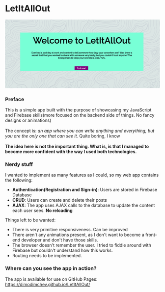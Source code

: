 # LetItAllOut
<a href="https://dimodimchev.github.io/LetItAllOut/"><img src="https://github.com/DimoDimchev/LetItAllOut/blob/main/Screenshot%202021-04-16%20at%209.27.57%20AM.png"></a>
### Preface
This is a simple app built with the purpose of showcasing my JavaScript and Firebase skills(more focused on the backend side of things. No fancy designs or animations)
<br>
<br>
The concept is: *an app where you can write anything and everything, but you are the only one that can see it.* Quite boring, I know
<br>
<br>
**The idea here is not the important thing. What is, is that I managed to become more confident with the way I used both technologies.**

### Nerdy stuff
I wanted to implement as many features as I could, so my web app contains the following:
- **Authentication(Registration and Sign-in)**: Users are stored in Firebase Database
- **CRUD**: Users can create and delete their posts
- **AJAX**: The app uses AJAX calls to the database to update the content each user sees. **No reloading**

Things left to be wanted:
- There is very primitive responsiveness. Can be improved
- There aren't any animations present, as I don't want to become a front-end developer and don't have those skills.
- The browser doesn't remember the user. I tried to fiddle around with Firebase but couldn't understand how this works.
- Routing needs to be implemented.

### Where can you see the app in action?
The app is available for use on GitHub Pages: https://dimodimchev.github.io/LetItAllOut/

